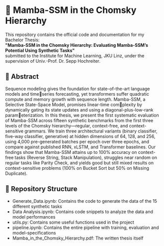# 🧠 Mamba-SSM in the Chomsky Hierarchy

This repository contains the official code and documentation for my Bachelor Thesis:  
**"Mamba-SSM in the Chomsky Hierarchy: Evaluating Mamba-SSM’s Potential Using Synthetic Tasks"**  
submitted to the Institute for Machine Learning, JKU Linz, under the supervision of Univ.-Prof. Dr. Sepp Hochreiter.

## 📘 Abstract

Sequence modeling gives the foundation for state-of-the-art language models and time￾series forecasting, yet transformers suffer quadratic compute and memory growth with sequence length. Mamba-SSM, a Selective State-Space Model, promises linear-time com￾plexity by dynamically gating its state updates and using a diagonal-plus-low-rank param￾eterization. In this thesis, we present the first systematic evaluation of Mamba-SSM across fifteen synthetic benchmarks from the first three levels of the Chomsky hierarchy—regular, context-free, and context-sensitive grammars. We train three architectural variants (binary classifier, five-way classifier, generative) at hidden dimensions of 64, 128, and 256, using 4,000 pre-generated batches per epoch over three epochs, and compare against published RNN, xLSTM, and Transformer baselines. Our findings show that Mamba-SSM attains up to 100% accuracy on context-free tasks (Reverse String, Stack Manipulation), struggles near random on regular tasks like Parity Check, and yields good but still mixed results on context-sensitive problems (100% on Bucket Sort but 50% on Missing Duplicate).


## 📂 Repository Structure
- Generate_Data.ipynb: Contains the code to generate the data of the 15 different synthetic tasks
- Data Analysis.ipynb: Contains code snippets to analyze the data and model performances
- utils.py: Contains some useful functions used in the project
- pipeline.ipynb: Contains the entire pipeline with training, evaluation and model-specifications
- Mamba_in_the_Chomsky_Hierarchy.pdf: The written thesis itself
